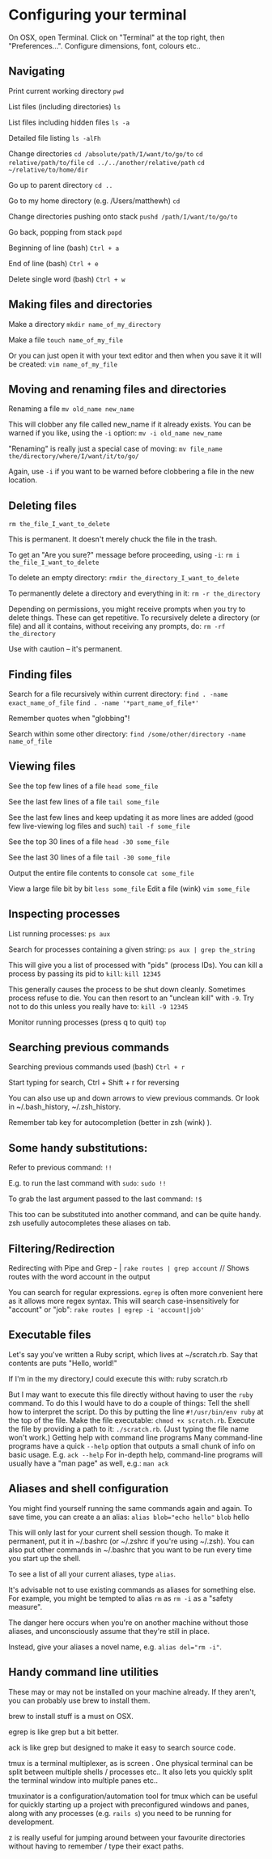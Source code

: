 # Configuring your terminal
On OSX, open Terminal. Click on "Terminal" at the top right, then "Preferences...". Configure dimensions, font, colours etc..

## Navigating

Print current working directory
`pwd`

List files (including directories)
`ls`

List files including hidden files
`ls -a`

Detailed file listing
`ls -alFh`

Change directories
`cd /absolute/path/I/want/to/go/to`
`cd relative/path/to/file`
`cd ../../another/relative/path`
`cd ~/relative/to/home/dir`

Go up to parent directory
`cd ..`

Go to my home directory (e.g. /Users/matthewh)
`cd`

Change directories pushing onto stack
`pushd /path/I/want/to/go/to`

Go back, popping from stack
`popd`

Beginning of line (bash)
`Ctrl + a`

End of line (bash)
`Ctrl + e `

Delete single word (bash)
`Ctrl + w`

## Making files and directories

Make a directory
`mkdir name_of_my_directory`

Make a file
`touch name_of_my_file`

Or you can just open it with your text editor and then when you save it it will be created:
`vim name_of_my_file`

## Moving and renaming files and directories

Renaming a file
`mv old_name new_name`

This will clobber any file called new_name if it already exists. You can be warned if you like, using the `-i` option:
`mv -i old_name new_name`

"Renaming" is really just a special case of moving:
`mv file_name the/directory/where/I/want/it/to/go/`

Again, use `-i` if you want to be warned before clobbering a file in the new location.

## Deleting files

`rm the_file_I_want_to_delete`

This is permanent. It doesn't merely chuck the file in the trash.

To get an "Are you sure?" message before proceeding, using `-i`:
`rm i the_file_I_want_to_delete`

To delete an empty directory:
`rmdir the_directory_I_want_to_delete`

To permanently delete a directory and everything in it:
`rm -r the_directory`

Depending on permissions, you might receive prompts when you try to delete things. These can get repetitive. To recursively delete a directory (or file) and all it contains, without receiving any prompts, do:
`rm -rf the_directory`

Use with caution – it's permanent.

## Finding files

Search for a file recursively within current directory:
`find . -name exact_name_of_file`
`find . -name '*part_name_of_file*'`

Remember quotes when "globbing"!

Search within some other directory:
`find /some/other/directory -name name_of_file`

## Viewing files

See the top few lines of a file
`head some_file`

See the last few lines of a file
`tail some_file`

See the last few lines and keep updating it as more lines are added (good few live-viewing log files and such)
`tail -f some_file`

See the top 30 lines of a file
`head -30 some_file`

See the last 30 lines of a file
`tail -30 some_file`

Output the entire file contents to console
`cat some_file`

View a large file bit by bit
`less some_file`
Edit a file (wink)
`vim some_file`

## Inspecting processes

List running processes:
`ps aux`

Search for processes containing a given string:
`ps aux | grep the_string`

This will give you a list of processed with "pids" (process IDs). You can kill a process by passing its pid to `kill`:
`kill 12345`

This generally causes the process to be shut down cleanly. Sometimes process refuse to die. You can then resort to an "unclean kill" with `-9`. Try not to do this unless you really have to:
`kill -9 12345`

Monitor running processes (press q to quit)
`top `

## Searching previous commands

Searching previous commands used (bash)
`Ctrl + r `

Start typing for search, Ctrl + Shift + r for reversing

You can also use up and down arrows to view previous commands. Or look in ~/.bash_history, ~/.zsh_history.

Remember tab key for autocompletion (better in zsh (wink) ).

## Some handy substitutions:

Refer to previous command:
`!!`

E.g. to run the last command with `sudo`:
`sudo !!`

To grab the last argument passed to the last command:
`!$`

This too can be substituted into another command, and can be quite handy. zsh usefully autocompletes these aliases on tab.

## Filtering/Redirection

Redirecting with Pipe  and Grep - |
`rake routes | grep account`
// Shows routes with the word account in the output

You can search for regular expressions. `egrep` is often more convenient here as it allows more regex syntax. This will search case-insensitively for "account" or "job":
`rake routes | egrep -i 'account|job'`

## Executable files

Let's say you've written a Ruby script, which lives at ~/scratch.rb. Say that contents are
puts "Hello, world!"

If I'm in the my directory,I could execute this with:
ruby scratch.rb

But I may want to execute this file directly without having to user the `ruby` command. To do this I would have to do a couple of things:
Tell the shell how to interpret the script. Do this by putting the line `#!/usr/bin/env ruby` at the top of the file.
Make the file executable: `chmod +x scratch.rb`.
Execute the file by providing a path to it: `./scratch.rb`. (Just typing the file name won't work.)
Getting help with command line programs
Many command-line programs have a quick `--help` option that outputs a small chunk of info on basic usage.
E.g.
`ack --help`
For in-depth help, command-line programs will usually have a "man page" as well, e.g.:
`man ack`

## Aliases and shell configuration

You might find yourself running the same commands again and again. To save time, you can create a an alias:
`alias blob="echo hello"`
`blob`
hello

This will only last for your current shell session though. To make it permanent, put it in ~/.bashrc (or ~/.zshrc if you're using ~/.zsh). You can also put other commands in ~/.bashrc that you want to be run every time you start up the shell.

To see a list of all your current aliases, type `alias`.

It's advisable not to use existing commands as aliases for something else. For example, you might be tempted to alias `rm` as `rm -i` as a "safety measure".

The danger here occurs when you're on another machine without those aliases, and unconsciously assume that they're still in place. 

Instead, give your aliases a novel name, e.g. `alias del="rm -i"`.

## Handy command line utilities

These may or may not be installed on your machine already. If they aren't, you can probably use brew to install them.

brew to install stuff is a must on OSX.

egrep is like grep but a bit better.

ack is like grep but designed to make it easy to search source code.

tmux is a terminal multiplexer, as is screen . One physical terminal can be split between multiple shells / processes etc.. It also lets you quickly split the terminal window into multiple panes etc..

tmuxinator is a configuration/automation tool for tmux which can be useful for quickly starting up a project with preconfigured windows and panes, along with any processes (e.g. `rails s`) you need to be running for development.

z is really useful for jumping around between your favourite directories without having to remember / type their exact paths.

